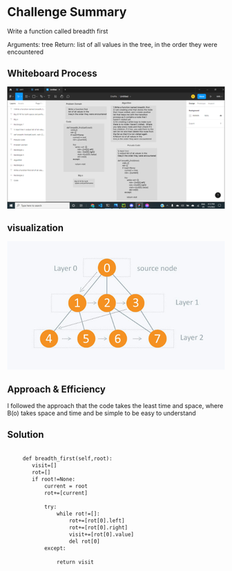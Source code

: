 # Challenge Summary
Write a function called breadth first

Arguments: tree
Return: list of all values in the tree, in the order they were encountered
## Whiteboard Process

![](ch17w.png)


## visualization

![](ch17.jpg)



## Approach & Efficiency
I followed the approach that the code takes the least time and space, where B(o) takes space and time and be simple to be easy to understand

## Solution
```

     def breadth_first(self,root):
        visit=[]
        rot=[]
        if root!=None:
            current = root
            rot+=[current]

            try:
                while rot!=[]:
                    rot+=[rot[0].left]
                    rot+=[rot[0].right]
                    visit+=[rot[0].value]
                    del rot[0]
            except:

                return visit
```